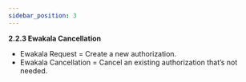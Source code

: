 ```yaml
---
sidebar_position: 3
---
```


**2.2.3 Ewakala Cancellation**

- Ewakala Request = Create a new authorization.
- Ewakala Cancellation = Cancel an existing authorization that’s not needed.